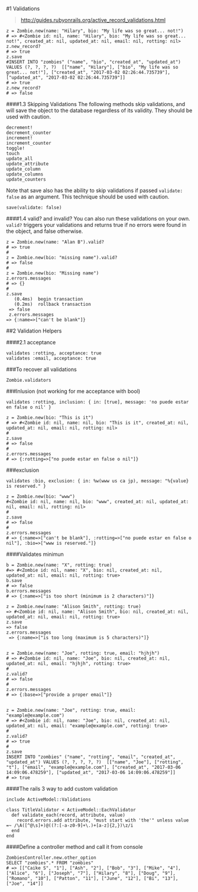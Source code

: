 #1 Validations

> http://guides.rubyonrails.org/active_record_validations.html

    z = Zombie.new(name: "Hilary", bio: "My life was so great... not!")
    # => #<Zombie id: nil, name: "Hilary", bio: "My life was so great... not!", created_at: nil, updated_at: nil, email: nil, rotting: nil> 
    z.new_record?
    # => true 
    z.save
    #INSERT INTO "zombies" ("name", "bio", "created_at", "updated_at") VALUES (?, ?, ?, ?)  [["name", "Hilary"], ["bio", "My life was so great... not!"], ["created_at", "2017-03-02 02:26:44.735739"], ["updated_at", "2017-03-02 02:26:44.735739"]]
    # => true 
    z.new_record?
    # => false
    
####1.3 Skipping Validations
The following methods skip validations, and will save the object to the database regardless of its validity. They should be used with caution.

    decrement!
    decrement_counter
    increment!
    increment_counter
    toggle!
    touch
    update_all
    update_attribute
    update_column
    update_columns
    update_counters

Note that save also has the ability to skip validations if passed `validate:
false` as an argument. This technique should be used with caution.

    save(validate: false)

####1.4 valid? and invalid?
You can also run these validations on your own. `valid?` triggers your validations and returns true if no errors were found in the object, and false otherwise.

    z = Zombie.new(name: "Alan B").valid?
    # => true 
    #
    z = Zombie.new(bio: "missing name").valid?                                                                                   
    # => false 
    #
    z = Zombie.new(bio: "Missing name")
    z.errors.messages
    # => {} 
    #
    z.save
       (0.4ms)  begin transaction
       (0.2ms)  rollback transaction
     => false 
     z.errors.messages
    => {:name=>["can't be blank"]} 
    

##2 Validation Helpers

####2.1 acceptance

    validates :rotting, acceptance: true
    validates :email, acceptance: true
    
###To recover all validations
    
    Zombie.validators
    
###Inlusion (not working for me acceptance with bool)

    validates :rotting, inclusion: { in: [true], message: 'no puede estar en false o nil' }

    z = Zombie.new(bio: "This is it")
    # => #<Zombie id: nil, name: nil, bio: "This is it", created_at: nil, updated_at: nil, email: nil, rotting: nil> 
    #
    z.save
    # => false 
    # 
    z.errors.messages
    # => {:rotting=>["no puede estar en false o nil"]} 

###exclusion

    validates :bio, exclusion: { in: %w(www us ca jp), message: "%{value} is reserved." }

    z = Zombie.new(bio: "www")
    #<Zombie id: nil, name: nil, bio: "www", created_at: nil, updated_at: nil, email: nil, rotting: nil> 
    #
    z.save
    # => false 
    #
    z.errors.messages
    # => {:name=>["can't be blank"], :rotting=>["no puede estar en false o nil"], :bio=>["www is reserved."]} 

####Validates minimun

    b = Zombie.new(name: "X", rotting: true)
    #=> #<Zombie id: nil, name: "X", bio: nil, created_at: nil, updated_at: nil, email: nil, rotting: true> 
    b.save
    # => false 
    b.errors.messages
    # => {:name=>["is too short (minimum is 2 characters)"]} 

    z = Zombie.new(name: "Alison Smith", rotting: true)
    => #<Zombie id: nil, name: "Alison Smith", bio: nil, created_at: nil, updated_at: nil, email: nil, rotting: true> 
    z.save
    => false 
    z.errors.messages
     => {:name=>["is too long (maximum is 5 characters)"]} 


    z = Zombie.new(name: "Joe", rotting: true, email: "hjhjh")
    # => #<Zombie id: nil, name: "Joe", bio: nil, created_at: nil, updated_at: nil, email: "hjhjh", rotting: true> 
    #
    z.valid?                                                                                                                                                                         
    # => false 
    #
    z.errors.messages
    # => {:base=>["provide a proper email"]} 


    z = Zombie.new(name: "Joe", rotting: true, email: "example@example.com")
    # => #<Zombie id: nil, name: "Joe", bio: nil, created_at: nil, updated_at: nil, email: "example@example.com", rotting: true> 
    #
    z.valid?
    # => true
    #
    z.save
    INSERT INTO "zombies" ("name", "rotting", "email", "created_at", "updated_at") VALUES (?, ?, ?, ?, ?)  [["name", "Joe"], ["rotting", "t"], ["email", "example@example.com"], ["created_at", "2017-03-06 14:09:06.478259"], ["updated_at", "2017-03-06 14:09:06.478259"]]
    # => true 
    
####The rails 3 way to add custom validation

    include ActiveModel::Validations
    
    class TitleValidator < ActiveModel::EachValidator
      def validate_each(record, attribute, value)
        record.errors.add attribute, "must start with 'the'" unless value =~ /\A([^@\s]+)@((?:[-a-z0-9]+\.)+[a-z]{2,})\z/i 
      end
    end

####Define a controller method and call it from console

    ZombiesController.new.other_option
    SELECT "zombies".* FROM "zombies"
    # => [["Caike S", "1"], ["Ash", "2"], ["Bob", "3"], ["Mike", "4"], ["Alice", "6"], ["Joseph", "7"], ["Hilary", "8"], ["Doug", "9"], ["Romano", "10"], ["Patton", "11"], ["June", "12"], ["Bi", "13"], ["Joe", "14"]] 
 
 